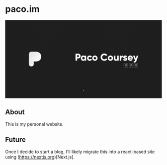 # paco.im

![paco.sh Website Screenshot](./assets/screenshot.png)

## About

This is my personal website.

## Future

Once I decide to start a blog, I'll likely migrate this into a react-based site using (https://nextjs.org)[Next.js].
